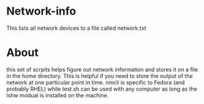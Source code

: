 # Network-info
This lists all network devices to a file called network.txt

# About

this set of scrpits helps figure out network information and stores it on a file in the home directory. This is helpful if you need to store the output of the network at one particular point in time. nmcli is specific to Fedora (and probably RHEL) while test.sh can be used with any computer as long as the lshw modual is installed on the machine.

